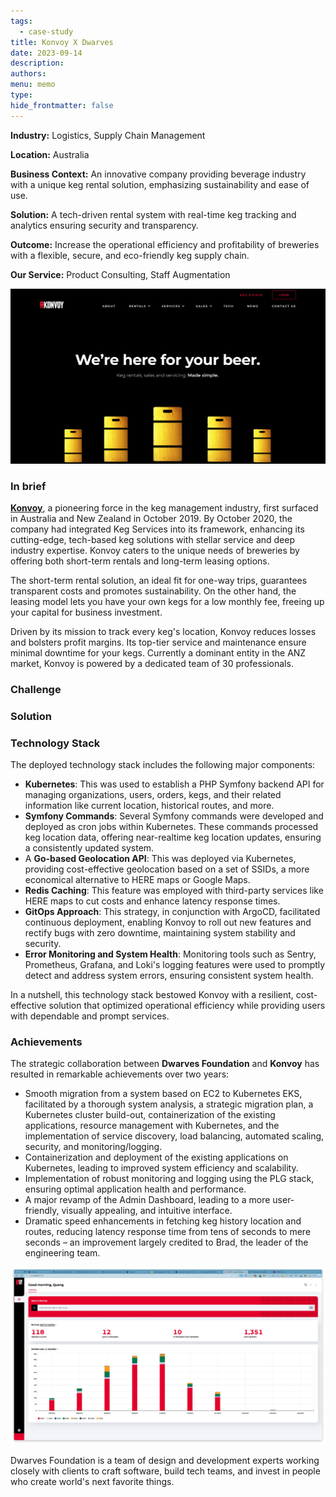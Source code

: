 ```yaml
---
tags:
  - case-study
title: Konvoy X Dwarves
date: 2023-09-14
description: 
authors: 
menu: memo
type: 
hide_frontmatter: false
---
```

**Industry:**
Logistics, Supply Chain Management

**Location:** 
Australia

**Business Context:**
An innovative company providing beverage industry with a unique keg rental solution, emphasizing sustainability and ease of use.

**Solution:** 
A tech-driven rental system with real-time keg tracking and analytics ensuring security and transparency.

**Outcome:** 
Increase the operational efficiency and profitability of breweries with a flexible, secure, and eco-friendly keg supply chain.

**Our Service:** 
Product Consulting, Staff Augmentation

![](consulting/case-study/assets/konvoy-x-dwarves_9dc23633d853a046448b04fd5b43f189_md5.webp)

### In brief
**[Konvoy](http://konvoykegs.com/)**, a pioneering force in the keg management industry, first surfaced in Australia and New Zealand in October 2019. By October 2020, the company had integrated Keg Services into its framework, enhancing its cutting-edge, tech-based keg solutions with stellar service and deep industry expertise. Konvoy caters to the unique needs of breweries by offering both short-term rentals and long-term leasing options.

The short-term rental solution, an ideal fit for one-way trips, guarantees transparent costs and promotes sustainability. On the other hand, the leasing model lets you have your own kegs for a low monthly fee, freeing up your capital for business investment.

Driven by its mission to track every keg's location, Konvoy reduces losses and bolsters profit margins. Its top-tier service and maintenance ensure minimal downtime for your kegs. Currently a dominant entity in the ANZ market, Konvoy is powered by a dedicated team of 30 professionals.

### Challenge

### Solution

### Technology Stack
The deployed technology stack includes the following major components:
* **Kubernetes**: This was used to establish a PHP Symfony backend API for managing organizations, users, orders, kegs, and their related information like current location, historical routes, and more.
* **Symfony Commands**: Several Symfony commands were developed and deployed as cron jobs within Kubernetes. These commands processed keg location data, offering near-realtime keg location updates, ensuring a consistently updated system.
* A **Go-based Geolocation API**: This was deployed via Kubernetes, providing cost-effective geolocation based on a set of SSIDs, a more economical alternative to HERE maps or Google Maps.
* **Redis Caching**: This feature was employed with third-party services like HERE maps to cut costs and enhance latency response times.
* **GitOps Approach**: This strategy, in conjunction with ArgoCD, facilitated continuous deployment, enabling Konvoy to roll out new features and rectify bugs with zero downtime, maintaining system stability and security.
* **Error Monitoring and System Health**: Monitoring tools such as Sentry, Prometheus, Grafana, and Loki's logging features were used to promptly detect and address system errors, ensuring consistent system health.

In a nutshell, this technology stack bestowed Konvoy with a resilient, cost-effective solution that optimized operational efficiency while providing users with dependable and prompt services.

### Achievements
The strategic collaboration between **Dwarves Foundation** and **Konvoy** has resulted in remarkable achievements over two years:
* Smooth migration from a system based on EC2 to Kubernetes EKS, facilitated by a thorough system analysis, a strategic migration plan, a Kubernetes cluster build-out, containerization of the existing applications, resource management with Kubernetes, and the implementation of service discovery, load balancing, automated scaling, security, and monitoring/logging.
* Containerization and deployment of the existing applications on Kubernetes, leading to improved system efficiency and scalability.
* Implementation of robust monitoring and logging using the PLG stack, ensuring optimal application health and performance.
* A major revamp of the Admin Dashboard, leading to a more user-friendly, visually appealing, and intuitive interface.
* Dramatic speed enhancements in fetching keg history location and routes, reducing latency response time from tens of seconds to mere seconds – an improvement largely credited to Brad, the leader of the engineering team.

![](consulting/case-study/assets/konvoy-x-dwarves_82158455a3c4433253d356e1b4a3accb_md5.webp)

Dwarves Foundation is a team of design and development experts working closely with clients to craft software, build tech teams, and invest in people who create world's next favorite things.